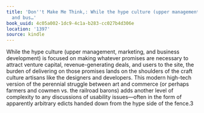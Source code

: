 ```yaml
---
title: 'Don''t Make Me Think,: While the hype culture (upper management, marketing,
  and bus…'
book_uuid: 4c05a002-1dc9-4c1a-b283-cc027b4d306e
location: '1397'
source: kindle
---
```


While the hype culture (upper management, marketing, and business development) is focused on making whatever promises are necessary to attract venture capital, revenue-generating deals, and users to the site, the burden of delivering on those promises lands on the shoulders of the craft culture artisans like the designers and developers. This modern high-tech version of the perennial struggle between art and commerce (or perhaps farmers and cowmen vs. the railroad barons) adds another level of complexity to any discussions of usability issues—often in the form of apparently arbitrary edicts handed down from the hype side of the fence.3